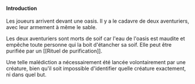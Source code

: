 #### Introduction
Les joueurs arrivent devant une oasis. Il y a le cadavre de deux aventuriers, avec leur armement à même le sable.

Les deux aventuriers sont morts de soif car l'eau de l'oasis est maudite et empêche toute personne qui la boit d'étancher sa soif. Elle peut être purifiée par un [[Rituel de purification]].

Une telle malédiction a nécessairement été lancée volontairement par une créature, bien qu'il soit impossible d'identifier quelle créature exactement, ni dans quel but.
